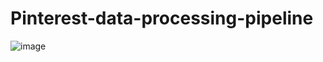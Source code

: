 # Pinterest-data-processing-pipeline



![image](https://user-images.githubusercontent.com/90225549/215363601-fcb904d3-0b55-4496-ad86-a1acbb270fb4.png)

